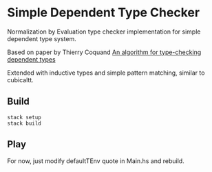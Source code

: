 # Simple Dependent Type Checker

Normalization by Evaluation type checker implementation for simple dependent type system.

Based on paper by Thierry Coquand
[An algorithm for type-checking dependent types](https://doi.org/10.1016/0167-6423(95)00021-6)

Extended with inductive types and simple pattern matching, similar to cubicaltt.

## Build

    stack setup
    stack build

## Play

For now, just modify defaultTEnv quote in Main.hs and rebuild.
